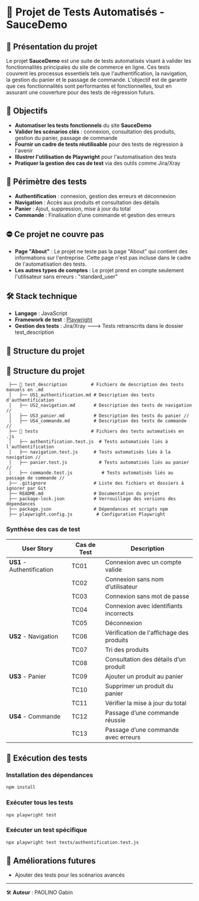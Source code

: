 # 📌 Projet de Tests Automatisés - SauceDemo

## 📖 Présentation du projet

Le projet **SauceDemo** est une suite de tests automatisés visant à valider les fonctionnalités principales du site de commerce en ligne. Ces tests couvrent les processus essentiels tels que l'authentification, la navigation, la gestion du panier et le passage de commande. L'objectif est de garantir que ces fonctionnalités sont performantes et fonctionnelles, tout en assurant une couverture pour des tests de régression futurs.

## 🎯 Objectifs

- **Automatiser les tests fonctionnels** du site **SauceDemo**
- **Valider les scénarios clés** : connexion, consultation des produits, gestion du panier, passage de commande
- **Fournir un cadre de tests réutilisable** pour des tests de régression à l'avenir
- **Illustrer l'utilisation de Playwright** pour l'automatisation des tests
- **Pratiquer la gestion des cas de test** via des outils comme Jira/Xray

## 📌 Périmètre des tests

- **Authentification** : connexion, gestion des erreurs et déconnexion
- **Navigation** : Accès aux produits et consultation des détails
- **Panier** : Ajout, suppression, mise à jour du total
- **Commande** : Finalisation d’une commande et gestion des erreurs

## ⛔ Ce projet ne couvre pas

- **Page "About"** : Le projet ne teste pas la page "About" qui contient des informations sur l'entreprise. Cette page n'est pas incluse dans le cadre de l'automatisation des tests.
- **Les autres types de comptes** : Le projet prend en compte seulement l'utilisateur sans erreurs : "standard_user"

## 🛠️ Stack technique

- **Langage** : JavaScript
- **Framework de test** : [Playwright](https://playwright.dev/)
- **Gestion des tests** : Jira/Xray ---> Tests retranscrits  dans le dossier test_description

## 📂 Structure du projet

## 📂 Structure du projet
```
 ├── 📂 test_description         # Fichiers de description des tests manuels en .md
 │   ├── US1_authentification.md # Description des tests d'authentification 
 │   ├── US2_navigation.md       # Description des tests de navigation // 
 │   ├── US3_panier.md           # Description des tests du panier // 
 │   ├── US4_commande.md         # Description des tests de commande // 
 ├── 📂 tests                    # Fichiers des tests automatisés en .js
 │   ├── authentification.test.js  # Tests automatisés liés à l'authentification 
 │   ├── navigation.test.js      # Tests automatisés liés à la navigation // 
 │   ├── panier.test.js            # Tests automatisés liés au panier // 
 │   ├── commande.test.js           # Tests automatisés liés au passage de commande // 
 ├── .gitignore                  # Liste des fichiers et dossiers à ignorer par Git
 ├── README.md                   # Documentation du projet
 ├── package-lock.json           # Verrouillage des versions des dépendances
 ├── package.json                # Dépendances et scripts npm
 ├── playwright.config.js         # Configuration Playwright

```

### **Synthèse des cas de test**

| User Story | Cas de Test | Description |
| --- | --- | --- |
| **US1** - Authentification | TC01 | Connexion avec un compte valide |
|  | TC02 | Connexion sans nom d’utilisateur |
|  | TC03 | Connexion sans mot de passe |
|  | TC04 | Connexion avec identifiants incorrects |
|  | TC05 | Déconnexion |
| **US2** - Navigation | TC06 | Vérification de l'affichage des produits |
|  | TC07 | Tri des produits |
|  | TC08 | Consultation des détails d’un produit |
| **US3** - Panier | TC09 | Ajouter un produit au panier |
|  | TC10 | Supprimer un produit du panier |
|  | TC11 | Vérifier la mise à jour du total |
| **US4** - Commande | TC12 | Passage d’une commande réussie |
|  | TC13 | Passage d’une commande avec erreurs |

## 🚀 Exécution des tests
### Installation des dépendances
```sh
npm install
```

### Exécuter tous les tests
```sh
npx playwright test
```

### Exécuter un test spécifique
```sh
npx playwright test tests/authentification.test.js
```

## 📌 Améliorations futures
- Ajouter des tests pour les scénarios avancés
---
🛠 **Auteur** : PAOLINO Gabin